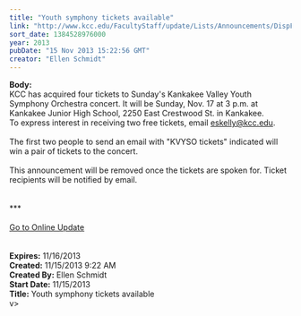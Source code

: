 ```yaml
---
title: "Youth symphony tickets available"
link: "http://www.kcc.edu/FacultyStaff/update/Lists/Announcements/DispForm.aspx?ID=1325"
sort_date: 1384528976000
year: 2013
pubDate: "15 Nov 2013 15:22:56 GMT"
creator: "Ellen Schmidt"
---
```


<div><b>Body:</b> <div class="ExternalClass8540589872E04D3EA35AA6051E274BAC"><div>
<div>KCC has acquired four tickets to Sunday's Kankakee Valley Youth Symphony Orchestra concert. It will be Sunday, Nov. 17 at 3 p.m. at Kankakee Junior High School, 2250 East Crestwood St. in Kankakee. <br /></div>
<div>To express interest in receiving two free tickets, email <a href="mailto:eskelly@kcc.edu">eskelly@kcc.edu</a>. </div>
<div> </div>
<div>The first two people to send an email with &quot;KVYSO tickets&quot; indicated will win a pair of tickets to the concert.</div>
<div> </div>
<div>This announcement will be removed once the tickets are spoken for. Ticket recipients will be notified by email.</div>
<div> </div>
<div> </div>
<div></div>
<div></div>
<div></div>
<div>
<div></div>
<div>***</div>
<div> </div>
<div></div>
<div><a href="/FacultyStaff/update/Pages/dailyupdate.aspx">Go to Online Update</a></div>
<div> </div>
<div> </div></div></div></div></div>
<div><b>Expires:</b> 11/16/2013</div>
<div><b>Created:</b> 11/15/2013 9:22 AM</div>
<div><b>Created By:</b> Ellen Schmidt</div>
<div><b>Start Date:</b> 11/15/2013</div>
<div><b>Title:</b> Youth symphony tickets available</div>
v>

